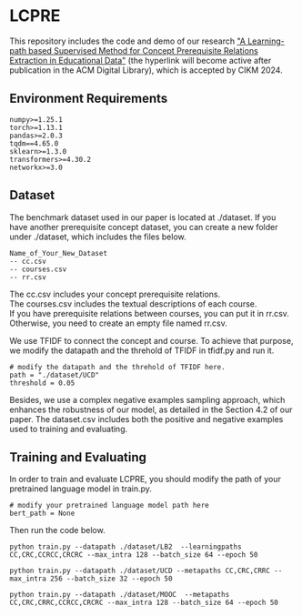 # LCPRE
This repository includes the code and demo of our research ["A Learning-path based Supervised Method for Concept Prerequisite Relations Extraction in Educational Data"](https://doi.org/10.1145/3627673.3679597) (the hyperlink will become active after publication in the ACM Digital Library), which is accepted by CIKM 2024.

## Environment Requirements
```
numpy>=1.25.1
torch>=1.13.1
pandas>=2.0.3
tqdm==4.65.0
sklearn>=1.3.0
transformers>=4.30.2
networkx>=3.0
```


## Dataset
The benchmark dataset used in our paper is located at ./dataset. If you have another prerequisite concept dataset, you can create a new folder under ./dataset, which includes the files below.
```
Name_of_Your_New_Dataset
-- cc.csv
-- courses.csv
-- rr.csv
```
The cc.csv includes your concept prerequisite relations.    
The courses.csv includes the textual descriptions of each course.   
If you have prerequisite relations between courses, you can put it in rr.csv. Otherwise, you need to create an empty file named rr.csv.  

We use TFIDF to connect the concept and course. To achieve that purpose, we modify the datapath and the threhold of TFIDF in tfidf.py and run it.
```
# modify the datapath and the threhold of TFIDF here.
path = "./dataset/UCD"
threshold = 0.05
```

Besides, we use a complex negative examples sampling approach, which enhances the robustness of our model, as detailed in the Section 4.2 of our paper. The dataset.csv includes both the positive and negative examples used to training and evaluating.
 
## Training and Evaluating
In order to train and evaluate LCPRE, you should modify the path of your pretrained language model in train.py.
```
# modify your pretrained language model path here
bert_path = None
```

Then run the code below.
```
python train.py --datapath ./dataset/LB2  --learningpaths CC,CRC,CCRCC,CRCRC --max_intra 128 --batch_size 64 --epoch 50

python train.py --datapath ./dataset/UCD --metapaths CC,CRC,CRRC --max_intra 256 --batch_size 32 --epoch 50 

python train.py --datapath ./dataset/MOOC  --metapaths CC,CRC,CRRC,CCRCC,CRCRC --max_intra 128 --batch_size 64 --epoch 50 
```